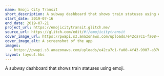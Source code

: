 ```yaml
---
name: Emoji City Transit
short_description: A subway dashboard that shows train statuses using emoji.
start_date: 2019-07-16
end_date: 2019-07-21
project_url: https://emojicitytransit.glitch.me/
source_url: https://glitch.com/edit/#!/emojicitytransit
cover_image_url: https://pwapi.s3.amazonaws.com/uploads/e42ca7c1-fa08-4f43-9907-a37002a97ba8
cover_image_alt: A screenshot of the app
images:
  - https://pwapi.s3.amazonaws.com/uploads/e42ca7c1-fa08-4f43-9907-a37002a97ba8
layout: layout.hbs
---
```


A subway dashboard that shows train statuses using emoji.